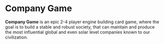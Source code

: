 # Company Game

**Company Game** is an epic 2-4 player engine building card game, where the goal is to build a stable and robust society, that can maintain and produce the most influential global and even solar level companies known to our civilization.

